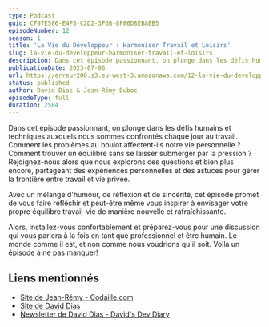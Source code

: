 ```yaml
---
type: Podcast
guid: CF97E586-E4F8-C2D2-3F6B-8F86D8EBAEB5
episodeNumber: 12
season: 1
title: 'La Vie du Développeur : Harmoniser Travail et Loisirs'
slug: la-vie-du-developpeur-harmoniser-travail-et-loisirs
description: Dans cet épisode passionnant, on plonge dans les défis humains et techniques auxquels nous sommes confrontés chaque jour au travail.
publicationDate: 2023-07-06
url: https://erreur200.s3.eu-west-3.amazonaws.com/12-la-vie-du-developpeur-harmoniser-travail-et-loisirs.mp3
status: published
author: David Dias & Jean-Rémy Duboc
episodeType: full
duration: 2584
---
```


Dans cet épisode passionnant, on plonge dans les défis humains et techniques auxquels nous sommes confrontés chaque jour au travail. Comment les problèmes au boulot affectent-ils notre vie personnelle ? Comment trouver un équilibre sans se laisser submerger par la pression ? Rejoignez-nous alors que nous explorons ces questions et bien plus encore, partageant des expériences personnelles et des astuces pour gérer la frontière entre travail et vie privée.

Avec un mélange d'humour, de réflexion et de sincérité, cet épisode promet de vous faire réfléchir et peut-être même vous inspirer à envisager votre propre équilibre travail-vie de manière nouvelle et rafraîchissante.

Alors, installez-vous confortablement et préparez-vous pour une discussion qui vous parlera à la fois en tant que professionnel et être humain. Le monde comme il est, et non comme nous voudrions qu'il soit. Voilà un épisode à ne pas manquer!

## Liens mentionnés

- [Site de Jean-Rémy - Codaille.com](https://codaille.com/)
- [Site de David Dias](https://thedaviddias.dev/)
- [Newsletter de David Dias - David's Dev Diary](https://thedaviddias.substack.com/)
